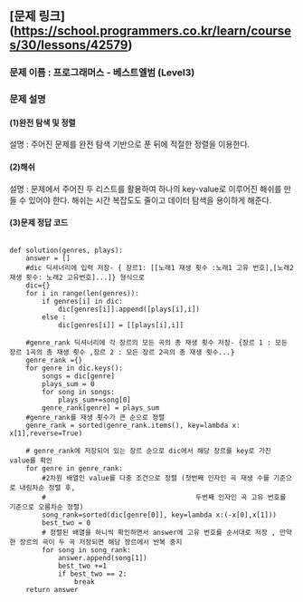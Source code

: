 ## [문제 링크] (https://school.programmers.co.kr/learn/courses/30/lessons/42579)
### 문제 이름 : 프로그래머스 - 베스트엘범 (Level3)
### 문제 설명
#### (1)완전 탐색 및 정렬
설명 : 주어진 문제를 완전 탐색 기반으로 푼 뒤에 적절한 정렬을 이용한다.
#### (2)해쉬
설명 : 문제에서 주어진 두 리스트를 활용하여 하나의 key-value로 이루어진 해쉬를 만들 수 있어야 한다. 해쉬는 시간 복잡도도 줄이고 데이터 탐색을 용이하게 해준다.


#### (3)문제 정답 코드
<pre>
<code>
def solution(genres, plays):
    answer = []
    #dic 딕셔너리에 입력 저장- { 장르1: [[노래1 재생 횟수 :노래1 고유 번호],[노래2 재생 횟수: 노래2 고유번호]...]} 형식으로
    dic={}
    for i in range(len(genres)):
        if genres[i] in dic:
            dic[genres[i]].append([plays[i],i])
        else : 
            dic[genres[i]] = [[plays[i],i]]

    #genre_rank 딕셔너리에 각 장르의 모든 곡의 총 재생 횟수 저장- {장르 1 : 모든 장르 1곡의 총 재생 횟수 ,장르 2 : 모든 장르 2곡의 총 재생 횟수...}
    genre_rank ={}
    for genre in dic.keys():
        songs = dic[genre]
        plays_sum = 0
        for song in songs:
            plays_sum+=song[0]
        genre_rank[genre] = plays_sum
    #genre_rank를 재생 횟수가 큰 순으로 정렬 
    genre_rank = sorted(genre_rank.items(), key=lambda x: x[1],reverse=True)
    
    # genre_rank에 저장되어 있는 장르 순으로 dic에서 해당 장르를 key로 가진 value를 확인
    for genre in genre_rank:
        #2차원 배열인 value를 다중 조건으로 정렬 (첫번째 인자인 곡 재생 수를 기준으로 내림차순 정렬 후,
        #                                     두번째 인자인 곡 고유 번호를 기준으로 오름차순 정렬)
        song_rank=sorted(dic[genre[0]], key=lambda x:(-x[0],x[1]))
        best_two = 0
        # 정렬된 배열을 하니씩 확인하면서 answer에 고유 번호를 순서대로 저장 , 만약 한 장르의 곡이 두 곡 저장되면 해당 장르에서 반복 중지
        for song in song_rank:
            answer.append(song[1])
            best_two +=1
            if best_two == 2:
                break
    return answer
</code>
</pre

